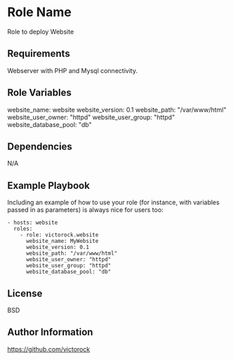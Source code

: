 Role Name
=========

Role to deploy Website

Requirements
------------

Webserver with PHP and Mysql connectivity.

Role Variables
--------------

website_name: website
website_version: 0.1
website_path: "/var/www/html"
website_user_owner: "httpd"
website_user_group: "httpd"
website_database_pool: "db"


Dependencies
------------

N/A

Example Playbook
----------------

Including an example of how to use your role (for instance, with variables passed in as parameters) is always nice for users too:

    - hosts: website
      roles:
        - role: victorock.website
          website_name: MyWebsite
          website_version: 0.1
          website_path: "/var/www/html"
          website_user_owner: "httpd"
          website_user_group: "httpd"
          website_database_pool: "db"

License
-------

BSD

Author Information
------------------

https://github.com/victorock
